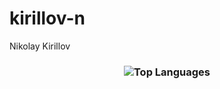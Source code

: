 # kirillov-n
Nikolay Kirillov

<h3 align="center">
    <img src="https://github-readme-stats.vercel.app/api/top-langs/?username=kirillov-n&langs_count=4" alt="Top Languages">
</h3>
